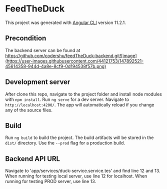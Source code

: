 # FeedTheDuck

This project was generated with [Angular CLI](https://github.com/angular/angular-cli) version 11.2.1.

## Precondition

The backend server can be found at https://github.com/codershu/feedTheDuck-backend.git![image](https://user-images.githubusercontent.com/44121753/147892521-45614358-944d-4a8e-8cf9-0d194538f57b.png)

## Development server

After clone this repo, navigate to the project folder and install node modules with `npm install`. Run `ng serve` for a dev server. Navigate to `http://localhost:4200/`. The app will automatically reload if you change any of the source files.

## Build

Run `ng build` to build the project. The build artifacts will be stored in the `dist/` directory. Use the `--prod` flag for a production build.

## Backend API URL

Navigate to 'app/services/duck-service.service.tes' and find line 12 and 13. When running for testing local server, use line 12 for localhost. When running for testing PROD server, use line 13.
